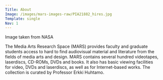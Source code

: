 ```yaml
---
Title: About
Image: /images/mars-images-raw/PIA21882_hires.jpg
Template: single
Nav: 1
---
```

<p>Image taken from NASA
</p>
<p>The Media Arts Research Space (MARS) provides faculty and graduate students access to hard to find audiovisual material and literature from the fields of media arts and design. MARS contains several hundred videotapes, laserdiscs, CD-ROMs, DVDs and books. It also has basic viewing facilities for video, DVDs and laserdiscs, as well as for Internet-based works. The collection is curated by Professor Erkki Huhtamo.</p>
